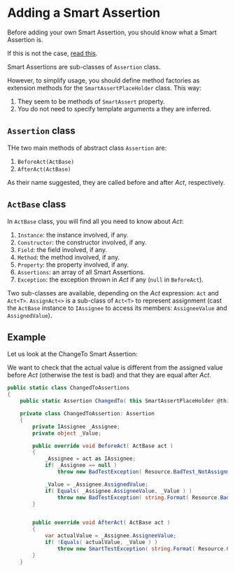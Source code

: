 # Adding a Smart Assertion

Before adding your own Smart Assertion, you should know what a Smart Assertion is.

If this is not the case, [read this](/doc/Assertions/readme.md).

Smart Assertions are sub-classes of `Assertion` class.

However, to simplify usage, you should define method factories as extension methods for the `SmartAssertPlaceHolder` class.
This way:

1. They seem to be methods of `SmartAssert` property.
1. You do not need to specify template arguments a they are inferred.

## `Assertion` class

THe two main methods of abstract class `Assertion` are:

1. `BeforeAct(ActBase)`
1. `AfterAct(ActBase)`

As their name suggested, they are called before and after *Act*, respectively.

## `ActBase` class

In `ActBase` class, you will find all you need to know about *Act*:

1. `Instance`: the instance involved, if any.
1. `Constructor`: the constructor involved, if any.
1. `Field`: the field involved, if any.
1. `Method`: the method involved, if any.
1. `Property`: the property involved, if any.
1. `Assertions`: an array of all Smart Assertions.
1. `Exception`: the exception thrown in *Act* if any (`null` in `BeforeAct`).

Two sub-classes are available, depending on the *Act* expression: `Act` and `Act<T>`. `AssignAct<>` is a sub-class of `Act<T>` to represent assignment (cast the `ActBase` instance to `IAssignee` to access its members: `AssigneeValue` and `AssignedValue`).

## Example

Let us look at the ChangeTo Smart Assertion:

We want to check that the actual value is different from the assigned value before *Act* (otherwise the test is bad) and that they are equal after *Act*.

```C#
public static class ChangedToAssertions
{
    public static Assertion ChangedTo( this SmartAssertPlaceHolder @this ) => new ChangedToAssertion();

    private class ChangedToAssertion: Assertion
    {
        private IAssignee _Assignee;
        private object _Value;

        public override void BeforeAct( ActBase act )
        {
            _Assignee = act as IAssignee;
            if( _Assignee == null )
                throw new BadTestException( Resource.BadTest_NotAssignment );

            _Value = _Assignee.AssignedValue;
            if( Equals( _Assignee.AssigneeValue, _Value ) )
                throw new BadTestException( string.Format( Resource.BadTest_UnexpectedValue, _Value ) );
        }


        public override void AfterAct( ActBase act )
        {
            var actualValue = _Assignee.AssigneeValue;
            if( !Equals( actualValue, _Value ) )
                throw new SmartTestException( string.Format( Resource.ChangeWrongly, _Value, actualValue ) );
        }
    }
```
